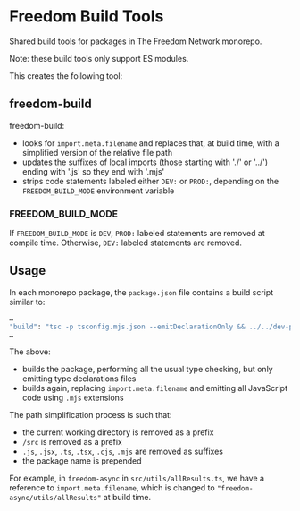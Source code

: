 # Freedom Build Tools

Shared build tools for packages in The Freedom Network monorepo.

Note: these build tools only support ES modules.

This creates the following tool:

## freedom-build

freedom-build:

- looks for `import.meta.filename` and replaces that, at build time, with a simplified version of the relative file path
- updates the suffixes of local imports (those starting with './' or '../') ending with '.js' so they end with '.mjs'
- strips code statements labeled either `DEV:` or `PROD:`, depending on the `FREEDOM_BUILD_MODE` environment variable

### FREEDOM_BUILD_MODE

If `FREEDOM_BUILD_MODE` is `DEV`, `PROD:` labeled statements are removed at compile time.  Otherwise, `DEV:` labeled statements are removed.

## Usage

In each monorepo package, the `package.json` file contains a build script similar to:

```bash
…
"build": "tsc -p tsconfig.mjs.json --emitDeclarationOnly && ../../dev-packages/freedom-build-tools/lib/mjs/freedom-build.js --tsconfig tsconfig.mjs.json"
…
```

The above:

- builds the package, performing all the usual type checking, but only emitting type declarations files
- builds again, replacing `import.meta.filename` and emitting all JavaScript code using `.mjs` extensions

The path simplification process is such that:

- the current working directory is removed as a prefix
- `/src` is removed as a prefix
- `.js`, `.jsx`, `.ts`, `.tsx`, `.cjs`, `.mjs` are removed as suffixes
- the package name is prepended

For example, in `freedom-async` in `src/utils/allResults.ts`, we have a reference to `import.meta.filename`, which is changed to `"freedom-async/utils/allResults"` at build time.

